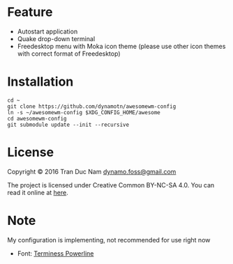 Feature
=======

* Autostart application
* Quake drop-down terminal
* Freedesktop menu with Moka icon theme (please use other icon themes with correct format of Freedesktop)

Installation
=======

```
cd ~
git clone https://github.com/dynamotn/awesomewm-config
ln -s ~/awesomewm-config $XDG_CONFIG_HOME/awesome
cd awesomewm-config
git submodule update --init --recursive
```

License
=======

Copyright © 2016 Tran Duc Nam <dynamo.foss@gmail.com>

The project is licensed under Creative Common BY-NC-SA 4.0.
You can read it online at [here](http://creativecommons.org/licenses/by-nc-sa/4.0/).

Note
=======

My configuration is implementing, not recommended for use right now
* Font: [Terminess Powerline](https://github.com/powerline/fonts/tree/master/Terminus)
